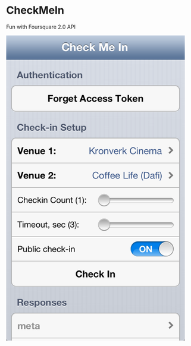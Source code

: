 CheckMeIn
=========

Fun with Foursquare 2.0 API

![Screenshot](https://github.com/vvit/CheckMeIn/raw/master/screen.png "Screenshot")
